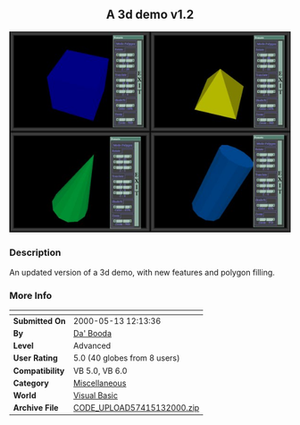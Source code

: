 ﻿<div align="center">

## A 3d demo v1\.2

<img src="PIC20005131324544707.jpg">
</div>

### Description

An updated version of a 3d demo, with new features and polygon filling.
 
### More Info
 


<span>             |<span>
---                |---
**Submitted On**   |2000-05-13 12:13:36
**By**             |[Da' Booda](https://github.com/Planet-Source-Code/PSCIndex/blob/master/ByAuthor/da-booda.md)
**Level**          |Advanced
**User Rating**    |5.0 (40 globes from 8 users)
**Compatibility**  |VB 5\.0, VB 6\.0
**Category**       |[Miscellaneous](https://github.com/Planet-Source-Code/PSCIndex/blob/master/ByCategory/miscellaneous__1-1.md)
**World**          |[Visual Basic](https://github.com/Planet-Source-Code/PSCIndex/blob/master/ByWorld/visual-basic.md)
**Archive File**   |[CODE\_UPLOAD57415132000\.zip](https://github.com/Planet-Source-Code/da-booda-a-3d-demo-v1-2__1-8050/archive/master.zip)









